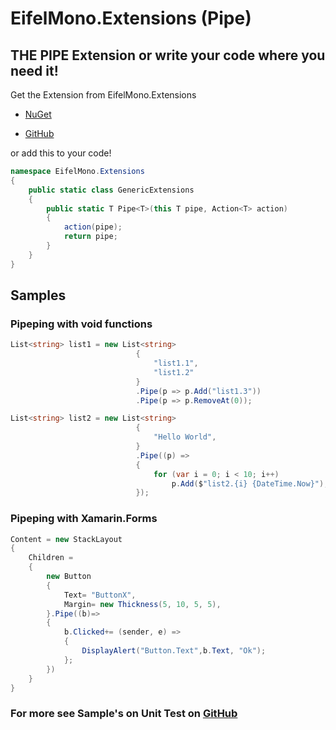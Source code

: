 # EifelMono.Extensions (Pipe)

## THE PIPE Extension or write your code where you need it!

Get the Extension from EifelMono.Extensions 

* [NuGet](https://www.nuget.org/packages/EifelMono.Extensions)

* [GitHub](https://github.com/EifelMono/EifelMono.Extensions)

or add this to your code!
```c#
namespace EifelMono.Extensions
{
    public static class GenericExtensions
    {
        public static T Pipe<T>(this T pipe, Action<T> action)
        {
            action(pipe);
            return pipe;
        }
    }
}
```

## Samples

### Pipeping with void functions
```c#
List<string> list1 = new List<string>
                            {
                                "list1.1",
                                "list1.2"
                            }
                            .Pipe(p => p.Add("list1.3"))
                            .Pipe(p => p.RemoveAt(0));

List<string> list2 = new List<string>
                            {
                                "Hello World",
                            }
                            .Pipe((p) =>
                            {
                                for (var i = 0; i < 10; i++)
                                    p.Add($"list2.{i} {DateTime.Now}");
                            }); 
```

### Pipeping with Xamarin.Forms
```c#
Content = new StackLayout
{
    Children =
    {
        new Button
        {
            Text= "ButtonX",
            Margin= new Thickness(5, 10, 5, 5),
        }.Pipe((b)=>
        {
            b.Clicked+= (sender, e) =>
            {
                DisplayAlert("Button.Text",b.Text, "Ok");
            };
        })
    }
}
```

### For more see Sample's on Unit Test on [GitHub](https://github.com/EifelMono/EifelMono.Extensions)

